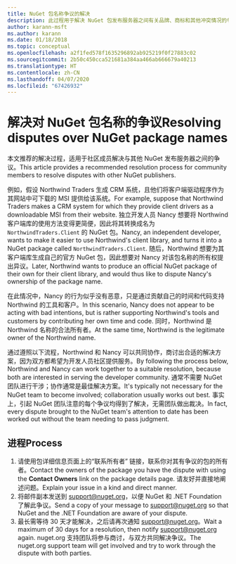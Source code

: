 ```yaml
---
title: NuGet 包名称争议的解决
description: 此过程用于解决 NuGet 包发布服务器之间有关品牌、商标和其他冲突情况的争议。
author: karann-msft
ms.author: karann
ms.date: 01/18/2018
ms.topic: conceptual
ms.openlocfilehash: a2f1fed578f1635296892ab925219f0f27883c02
ms.sourcegitcommit: 2b50c450cca521681a384aa466ab666679a40213
ms.translationtype: HT
ms.contentlocale: zh-CN
ms.lasthandoff: 04/07/2020
ms.locfileid: "67426932"
---
```

# <a name="resolving-disputes-over-nuget-package-names"></a><span data-ttu-id="e4aa6-103">解决对 NuGet 包名称的争议</span><span class="sxs-lookup"><span data-stu-id="e4aa6-103">Resolving disputes over NuGet package names</span></span>

<span data-ttu-id="e4aa6-104">本文推荐的解决过程，适用于社区成员解决与其他 NuGet 发布服务器之间的争议。</span><span class="sxs-lookup"><span data-stu-id="e4aa6-104">This article provides a recommended resolution process for community members to resolve disputes with other NuGet publishers.</span></span>

<span data-ttu-id="e4aa6-105">例如，假设 Northwind Traders 生成 CRM 系统，且他们将客户端驱动程序作为其网站中可下载的 MSI 提供给该系统。</span><span class="sxs-lookup"><span data-stu-id="e4aa6-105">For example, suppose that Northwind Traders makes a CRM system for which they provide client drivers as a downloadable MSI from their website.</span></span> <span data-ttu-id="e4aa6-106">独立开发人员 Nancy 想要将 Northwind 客户端库的使用方法变得更简便，因此将其转换成名为 `NorthwindTraders.Client` 的 NuGet 包。</span><span class="sxs-lookup"><span data-stu-id="e4aa6-106">Nancy, an independent developer, wants to make it easier to use Northwind's client library, and turns it into a NuGet package called `NorthwindTraders.Client`.</span></span> <span data-ttu-id="e4aa6-107">随后，Northwind 想要为其客户端库生成自己的官方 NuGet 包，因此想要对 Nancy 对该包名称的所有权提出异议。</span><span class="sxs-lookup"><span data-stu-id="e4aa6-107">Later, Northwind wants to produce an official NuGet package of their own for their client library, and would thus like to dispute Nancy's ownership of the package name.</span></span>

<span data-ttu-id="e4aa6-108">在此情况中，Nancy 的行为似乎没有恶意，只是通过贡献自己的时间和代码支持 Northwind 的工具和客户。</span><span class="sxs-lookup"><span data-stu-id="e4aa6-108">In this scenario, Nancy does not appear to be acting with bad intentions, but is rather supporting Northwind's tools and customers by contributing her own time and code.</span></span> <span data-ttu-id="e4aa6-109">同时，Northwind 是 Northwind 名称的合法所有者。</span><span class="sxs-lookup"><span data-stu-id="e4aa6-109">At the same time, Northwind is the legitimate owner of the Northwind name.</span></span>

<span data-ttu-id="e4aa6-110">通过遵照以下流程，Northwind 和 Nancy 可以共同协作，商讨出合适的解决方案，因为双方都希望为开发人员社区提供服务。</span><span class="sxs-lookup"><span data-stu-id="e4aa6-110">By following the process below, Northwind and Nancy can work together to a suitable resolution, because both are interested in serving the developer community.</span></span> <span data-ttu-id="e4aa6-111">通常不需要 NuGet 团队进行干涉；协作通常是最佳解决方案。</span><span class="sxs-lookup"><span data-stu-id="e4aa6-111">It's typically not necessary for the NuGet team to become involved; collaboration usually works out best.</span></span> <span data-ttu-id="e4aa6-112">事实上，引起 NuGet 团队注意的每个争议均得到了解决，无需团队做出裁决。</span><span class="sxs-lookup"><span data-stu-id="e4aa6-112">In fact, every dispute brought to the NuGet team's attention to date has been worked out without the team needing to pass judgment.</span></span>

## <a name="process"></a><span data-ttu-id="e4aa6-113">进程</span><span class="sxs-lookup"><span data-stu-id="e4aa6-113">Process</span></span>

1. <span data-ttu-id="e4aa6-114">请使用包详细信息页面上的“联系所有者”  链接，联系你对其有争议的包的所有者。</span><span class="sxs-lookup"><span data-stu-id="e4aa6-114">Contact the owners of the package you have the dispute with using the **Contact Owners** link on the package details page.</span></span> <span data-ttu-id="e4aa6-115">请友好并直接地阐述问题。</span><span class="sxs-lookup"><span data-stu-id="e4aa6-115">Explain your issue in a kind and direct manner.</span></span>
2. <span data-ttu-id="e4aa6-116">将邮件副本发送到 [support@nuget.org](mailto:support@nuget.org)，以便 NuGet 和 .NET Foundation 了解此争议。</span><span class="sxs-lookup"><span data-stu-id="e4aa6-116">Send a copy of your message to [support@nuget.org](mailto:support@nuget.org) so that NuGet and the .NET Foundation are aware of your dispute.</span></span>
3. <span data-ttu-id="e4aa6-117">最长需等待 30 天才能解决，之后请再次通知 [support@nuget.org](mailto:support@nuget.org)。</span><span class="sxs-lookup"><span data-stu-id="e4aa6-117">Wait a maximum of 30 days for a resolution, then notify [support@nuget.org](mailto:support@nuget.org) again.</span></span> <span data-ttu-id="e4aa6-118">nuget.org 支持团队将参与商讨，与双方共同解决争议。</span><span class="sxs-lookup"><span data-stu-id="e4aa6-118">The nuget.org support team will get involved and try to work through the dispute with both parties.</span></span>
